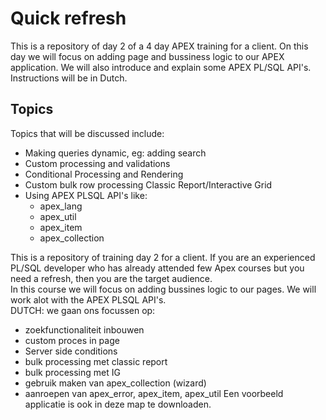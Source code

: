 # Quick refresh

This is a repository of day 2 of a 4 day APEX training for a client. On this day we will focus on adding page and bussiness logic to our APEX application. We will also introduce and explain some APEX PL/SQL API's.</br>
Instructions will be in Dutch.

## Topics
Topics that will be discussed include:
- Making queries dynamic, eg: adding search
- Custom processing and validations
- Conditional Processing and Rendering
- Custom bulk row processing Classic Report/Interactive Grid
- Using APEX PLSQL API's like:
  - apex_lang
  - apex_util
  - apex_item
  - apex_collection


This is a repository of training day 2 for a client. If you are an experienced PL/SQL developer who has already attended few Apex courses but you need a refresh, then you are the target audience.</br>
In this course we will focus on adding bussines logic to our pages. We will work alot with the APEX PLSQL API's. </br>
DUTCH: we gaan ons focussen op:
- zoekfunctionaliteit inbouwen
- custom proces in page
- Server side conditions
- bulk processing met classic report
- bulk processing met IG
- gebruik maken van apex_collection (wizard)
- aanroepen van apex_error, apex_item, apex_util
Een voorbeeld applicatie is ook in deze map te downloaden.
